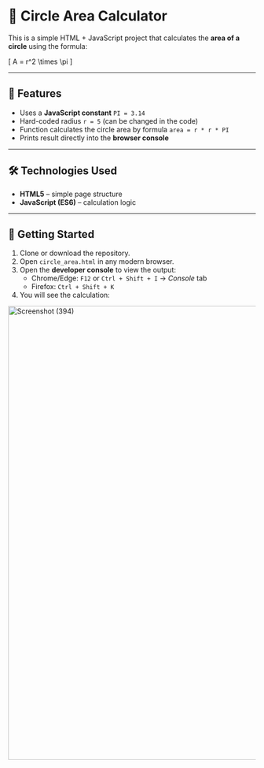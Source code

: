 # 🔵 Circle Area Calculator

This is a simple HTML + JavaScript project that calculates the **area of a circle** using the formula:

\[
A = r^2 \times \pi
\]

---

## 🌟 Features
- Uses a **JavaScript constant** `PI = 3.14`  
- Hard-coded radius `r = 5` (can be changed in the code)  
- Function calculates the circle area by formula `area = r * r * PI`  
- Prints result directly into the **browser console**  

---

## 🛠️ Technologies Used
- **HTML5** – simple page structure  
- **JavaScript (ES6)** – calculation logic  

---

## 🚀 Getting Started
1. Clone or download the repository.  
2. Open `circle_area.html` in any modern browser.  
3. Open the **developer console** to view the output:
   - Chrome/Edge: `F12` or `Ctrl + Shift + I` → *Console* tab  
   - Firefox: `Ctrl + Shift + K`  
4. You will see the calculation:
<img width="1920" height="922" alt="Screenshot (394)" src="https://github.com/user-attachments/assets/70c2ebec-e3a1-4f50-8607-e1c5698ca3ea" />
